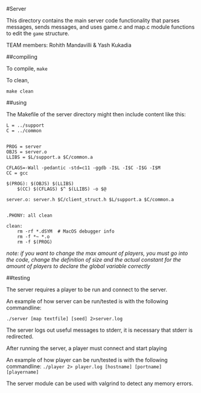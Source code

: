 #Server

This directory contains the main server code functionality that parses messages, sends messages, and uses game.c and map.c module functions to edit the `game` structure.

TEAM members: Rohith Mandavilli & Yash Kukadia

##compiling

To compile,
`make`

To clean,

`make clean`

##using 

The Makefile of the server directory might then include content like this:

```make
L = ../support
C = ../common


PROG = server
OBJS = server.o 
LLIBS = $L/support.a $C/common.a

CFLAGS=-Wall -pedantic -std=c11 -ggdb -I$L -I$C -I$G -I$M
CC = gcc

$(PROG): $(OBJS) $(LLIBS)
	$(CC) $(CFLAGS) $^ $(LLIBS) -o $@

server.o: server.h $C/client_struct.h $L/support.a $C/common.a


.PHONY: all clean

clean:
	rm -rf *.dSYM  # MacOS debugger info
	rm -f *~ *.o
	rm -f $(PROG)
```

*note: if you want to change the max amount of players, you must go into the code, change the definition of size and the actual constant for the amount of players to declare the global variable correctly*

##testing

The server requires a player to be run and connect to the server.

An example of how server can be run/tested is with the following commandline:

`./server [map textfile] [seed] 2>server.log`

The server logs out useful messages to stderr, it is necessary that stderr is redirected.

After running the server, a player must connect and start playing

An example of how player can be run/tested is with the following commandline:
`./player 2> player.log [hostname] [portname] [playername]`


The server module can be used with valgrind to detect any memory errors.


